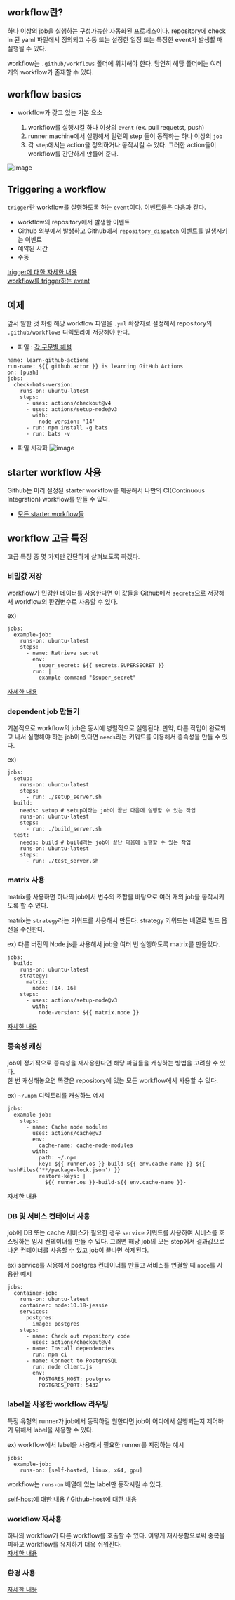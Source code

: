 ## workflow란? 

하나 이상의 job을 실행하는 구성가능한 자동화된 프로세스이다. 
repository에 check in 된 yaml 파일에서 정의되고 수동 또는 설정한 일정 또는 특정한 event가 발생할 때 실행될 수 있다. 

workflow는 `.github/workflows` 폴더에 위치해야 한다. 당연히 해당 폴더에는 여러 개의 workflow가 존재할 수 있다. 

## workflow basics 

- workflow가 갖고 있는 기본 요소
  
  1. workflow를 실행시킬 하나 이상의 `event` (ex. pull requetst, push)
  2. runner machine에서 실행해서 일련의 step 들이 동작하는 하나 이상의 `job`
  3. 각 `step`에서는 action을 정의하거나 동작시킬 수 있다. 그러한 action들이 workflow를 간단하게 만들어 준다.

![image](https://github.com/sjHong645/github-action-study/assets/64796257/fc1e9323-5a0d-4943-af13-5d562512c76e)

## Triggering a workflow 

`trigger`란 workflow를 실행하도록 하는 `event`이다. 이벤트들은 다음과 같다. 

- workflow의 repository에서 발생한 이벤트
- Github 외부에서 발생하고 Github에서 `repository_dispatch` 이벤트를 발생시키는 이벤트
- 예약된 시간
- 수동

[trigger에 대한 자세한 내용](https://docs.github.com/ko/actions/using-workflows/triggering-a-workflow)  
[workflow를 trigger하는 event](https://docs.github.com/ko/actions/using-workflows/events-that-trigger-workflows)

## 예제 

앞서 말한 것 처럼 해당 workflow 파일을 `.yml` 확장자로 설정해서 repository의 `.github/workflows` 디렉토리에 저장해야 한다. 

- 파일 : [각 구문별 해설](https://docs.github.com/en/actions/using-workflows/about-workflows#understanding-the-workflow-file)
```
name: learn-github-actions
run-name: ${{ github.actor }} is learning GitHub Actions
on: [push]
jobs:
  check-bats-version:
    runs-on: ubuntu-latest
    steps:
      - uses: actions/checkout@v4
      - uses: actions/setup-node@v3
        with:
          node-version: '14'
      - run: npm install -g bats
      - run: bats -v
```

- 파일 시각화
![image](https://github.com/sjHong645/github-action-study/assets/64796257/56b96fa7-8ef1-44b9-9059-8c269f2bca73)


## starter workflow 사용 

Github는 미리 설정된 starter workflow를 제공해서 나만의 CI(Continuous Integration) workflow를 만들 수 있다. 

- [모든 starter workflow들](https://github.com/actions/starter-workflows)

## workflow 고급 특징 

고급 특징 중 몇 가지만 간단하게 살펴보도록 하겠다. 

### 비밀값 저장 

workflow가 민감한 데이터를 사용한다면 이 값들을 Github에서 `secrets`으로 저장해서 workflow의 환경변수로 사용할 수 있다. 

ex)  
```
jobs:
  example-job:
    runs-on: ubuntu-latest
    steps:
      - name: Retrieve secret
        env:
          super_secret: ${{ secrets.SUPERSECRET }}
        run: |
          example-command "$super_secret"
```

[자세한 내용](https://docs.github.com/en/actions/security-guides/using-secrets-in-github-actions)

### dependent job 만들기 

기본적으로 workflow의 job은 동시에 병렬적으로 실행된다. 
만약, 다른 작업이 완료되고 나서 실행해야 하는 job이 있다면 `needs`라는 키워드를 이용해서 종속성을 만들 수 있다. 

ex)  
```
jobs:
  setup:
    runs-on: ubuntu-latest
    steps:
      - run: ./setup_server.sh
  build:
    needs: setup # setup이라는 job이 끝난 다음에 실행할 수 있는 작업 
    runs-on: ubuntu-latest
    steps:
      - run: ./build_server.sh
  test:
    needs: build # build라는 job이 끝난 다음에 실행할 수 있는 작업 
    runs-on: ubuntu-latest
    steps:
      - run: ./test_server.sh
```

### matrix 사용 

matrix를 사용하면 하나의 job에서 변수의 조합을 바탕으로 여러 개의 job을 동작시키도록 할 수 있다.

matrix는 `strategy`라는 키워드를 사용해서 만든다. strategy 키워드는 배열로 빌드 옵션을 수신한다. 

ex) 다른 버전의 Node.js를 사용해서 job을 여러 번 실행하도록 matrix를 만들었다.  
```
jobs:
  build:
    runs-on: ubuntu-latest
    strategy:
      matrix:
        node: [14, 16]
    steps:
      - uses: actions/setup-node@v3
        with:
          node-version: ${{ matrix.node }}
```

[자세한 내용](https://docs.github.com/en/actions/using-jobs/using-a-matrix-for-your-jobs)

### 종속성 캐싱 

job이 정기적으로 종속성을 재사용한다면 해당 파일들을 캐싱하는 방법을 고려할 수 있다.  
한 번 캐싱해놓으면 똑같은 repository에 있는 모든 workflow에서 사용할 수 있다. 

ex) `~/.npm` 디렉토리를 캐싱하느 예시 
```
jobs:
  example-job:
    steps:
      - name: Cache node modules
        uses: actions/cache@v3
        env:
          cache-name: cache-node-modules
        with:
          path: ~/.npm
          key: ${{ runner.os }}-build-${{ env.cache-name }}-${{ hashFiles('**/package-lock.json') }}
          restore-keys: |
            ${{ runner.os }}-build-${{ env.cache-name }}-
```

[자세한 내용](https://docs.github.com/en/actions/using-workflows/caching-dependencies-to-speed-up-workflows)

### DB 및 서비스 컨테이너 사용 

job에 DB 또는 cache 서비스가 필요한 경우 `service` 키워드를 사용하여 서비스를 호스팅하는 임시 컨테이너를 만들 수 있다. 
그러면 해당 job의 모든 step에서 결과값으로 나온 컨테이너를 사용할 수 있고 job이 끝나면 삭제된다. 

ex) service를 사용해서 postgres 컨테이너를 만들고 서비스를 연결할 때 `node`를 사용한 예시 

```
jobs:
  container-job:
    runs-on: ubuntu-latest
    container: node:10.18-jessie
    services:
      postgres:
        image: postgres
    steps:
      - name: Check out repository code
        uses: actions/checkout@v4
      - name: Install dependencies
        run: npm ci
      - name: Connect to PostgreSQL
        run: node client.js
        env:
          POSTGRES_HOST: postgres
          POSTGRES_PORT: 5432
```

### label을 사용한 workflow 라우팅 

특정 유형의 runner가 job에서 동작하길 원한다면 job이 어디에서 실행되는지 제어하기 위해서 label을 사용할 수 있다.  


ex) workflow에서 label을 사용해서 필요한 runner를 지정하는 예시 
```
jobs:
  example-job:
    runs-on: [self-hosted, linux, x64, gpu]
```

workflow는 `runs-on` 배열에 있는 label만 동작시킬 수 있다. 

[self-host에 대한 내용](https://docs.github.com/en/actions/hosting-your-own-runners/managing-self-hosted-runners/using-labels-with-self-hosted-runners) / [Github-host에 대한 내용](https://docs.github.com/en/actions/using-github-hosted-runners/about-github-hosted-runners#supported-runners-and-hardware-resources)

### workflow 재사용 

하나의 workflow가 다른 workflow를 호출할 수 있다. 이렇게 재사용함으로써 중복을 피하고 workflow를 유지하기 더욱 쉬워진다.  
[자세한 내용](https://docs.github.com/en/actions/using-workflows/reusing-workflows)

### 환경 사용 

[자세한 내용](https://docs.github.com/en/actions/deployment/targeting-different-environments/using-environments-for-deployment)

